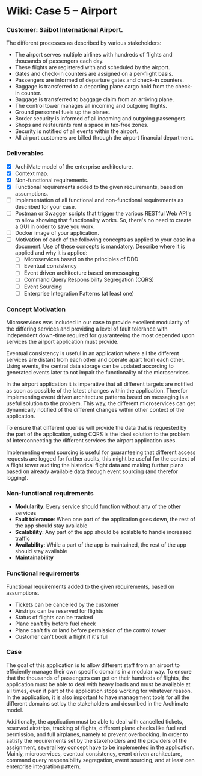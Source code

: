 # Wiki: Case 5 – Airport

### Customer: Saibot International Airport. 
The different processes as described by various stakeholders:
- The airport serves multiple airlines with hundreds of flights and thousands of passengers each day.
- These flights are registered with and scheduled by the airport. 
- Gates and check-in counters are assigned on a per-flight basis.
- Passengers are informed of departure gates and check-in counters.
- Baggage is transferred to a departing plane cargo hold from the check-in counter. 
- Baggage is transferred to baggage claim from an arriving plane.
- The control tower manages all incoming and outgoing flights.
- Ground personnel fuels up the planes. 
- Border security is informed of all incoming and outgoing passengers.
- Shops and restaurants rent a space in tax-free zones.
- Security is notified of all events within the airport.
- All airport customers are billed through the airport financial department.

### Deliverables
- [x] ArchiMate model of the enterprise architecture.
- [x] Context map.
- [x] Non-functional requirements.
- [x] Functional requirements added to the given requirements, based on assumptions.
- [ ] Implementation of all functional and non-functional requirements as described for your case.
- [ ] Postman or Swagger scripts that trigger the various RESTful Web API's to allow showing that functionality works. So, there's no need to create a GUI in order to save you work.
- [ ] Docker image of your application. 
- [ ] Motivation of each of the following concepts as applied to your case in a document. Use of these concepts is mandatory. Describe where it is applied and why it is applied:
  - [ ] Microservices based on the principles of DDD
  - [ ] Eventual consistency
  - [ ] Event driven architecture based on messaging
  - [ ] Command Query Responsibility Segregation (CQRS)
  - [ ] Event Sourcing
  - [ ] Enterprise Integration Patterns (at least one)

### Concept Motivation
Microservices was included in our case to provide excellent modularity of the differing services and providing a level of fault tolerance with independent down-time required for guaranteeing the most depended upon services the airport application must provide.

Eventual consistency is useful in an application where all the different services are distant from each other and operate apart from each other. Using events, the central data storage can be updated according to generated events later to not impair the functionality of the microservices.

In the airport application it is imperative that all different targets are notified as soon as possible of the latest changes within the application. Therefor implementing event driven architecture patterns based on messaging is a useful solution to the problem. This way, the different microservices can get dynamically notified of the different changes within other context of the application.

To ensure that different queries will provide the data that is requested by the part of the application, using CQRS is the ideal solution to the problem of interconnecting the different services the airport application uses.

Implementing event sourcing is useful for guaranteeing that different access requests are logged for further audits, this might be useful for the context of a flight tower auditing the historical flight data and making further plans based on already available data through event sourcing (and therefor logging).

### Non-functional requirements
- **Modularity**: Every service should function without any of the other services
- **Fault tolerance**: When one part of the application goes down, the rest of the app should stay available
- **Scalability**: Any part of the app should be scalable to handle increased traffic
- **Availability**: While a part of the app is maintained, the rest of the app should stay available
- **Maintainability**

### Functional requirements
Functional requirements added to the given requirements, based on assumptions.

- Tickets can be cancelled by the customer 
- Airstrips can be reserved for flights 
- Status of flights can be tracked 
- Plane can't fly before fuel check 
- Plane can't fly or land before permission of the control tower
- Customer can't book a flight if it's full

### Case
The goal of this application is to allow different staff from an airport to efficiently manage their own specific domains in a modular way. To ensure that the thousands of passengers can get on their hundreds of flights, the application must be able to deal with heavy loads and must be available at all times, even if part of the application stops working for whatever reason. In the application, it is also important to have management tools for all the different domains set by the stakeholders and described in the Archimate model.

Additionally, the application must be able to deal with cancelled tickets, reserved airstrips, tracking of flights, different plane checks like fuel and permission, and full airplanes, namely to prevent overbooking. In order to satisfy the requirements set by the stakeholders and the providers of the assignment, several key concept have to be implemented in the application. Mainly, microservices, eventual consistency, event driven architecture, command query respensibility segregation, event sourcing, and at least oen enterprise integration pattern.

